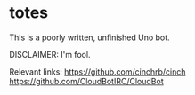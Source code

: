 # totes
This is a poorly written, unfinished Uno bot.

DISCLAIMER: I'm fool.


Relevant links:
    https://github.com/cinchrb/cinch
    https://github.com/CloudBotIRC/CloudBot
